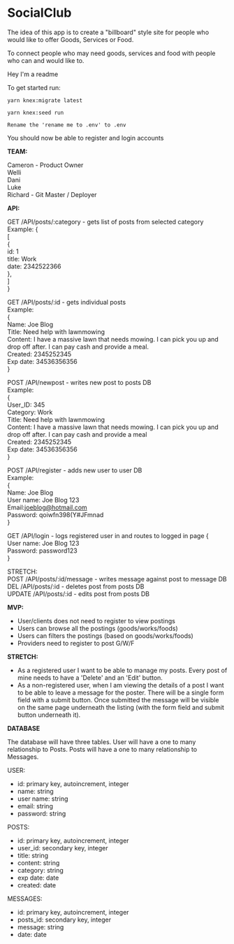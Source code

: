 # SocialClub
The idea of this app is to create a "billboard" style site for people who would like to offer Goods, Services or Food. 

To connect people who may need goods, services and food with people who can and would like to.

Hey I'm a readme

To get started run:
```
yarn knex:migrate latest
```
```
yarn knex:seed run
```
```
Rename the 'rename me to .env' to .env
```

You should now be able to register and login accounts

<strong>TEAM:</strong>

Cameron - Product Owner<br/>
Welli<br/>
Dani<br/>
Luke<br/>
Richard - Git Master / Deployer

<strong>API:</strong>

GET /API/posts/:category - gets list of posts from selected category<br/>
Example:
{ <br/>
  [ <br/>
    { <br/>
      id: 1 <br/>
      title: Work <br/>
      date: 2342522366 <br/>
     }, <br/>
   ] <br/>
 }<br/>   

GET /API/posts/:id - gets individual posts<br/>
Example:<br/>
{<br/>
  Name: Joe Blog<br/>
  Title: Need help with lawnmowing<br/>
  Content: I have a massive lawn that needs mowing. I can pick you up and drop off after. I can pay cash and provide a meal.<br/>
  Created: 2345252345<br/>
  Exp date: 34536356356<br/>
}<br/>

POST /API/newpost - writes new post to posts DB<br/>
Example:<br/>
{<br/>
  User_ID: 345<br/>
  Category: Work<br/>
  Title: Need help with lawnmowing<br/>
  Content: I have a massive lawn that needs mowing. I can pick you up and drop off after. I can pay cash and provide a meal<br/>
  Created: 2345252345<br/>
  Exp date: 34536356356 <br/>
}<br/>

POST /API/register - adds new user to user DB<br/>
Example:<br/>
{<br/>
  Name: Joe Blog<br/>
  User name: Joe Blog 123<br/>
  Email:joeblog@hotmail.com<br/>
  Password: qoiwfn398(Y#JFmnad<br/>
}<br/>

GET /API/login - logs registered user in and routes to logged in page
{<br/>
  User name: Joe Blog 123<br/>
  Password: password123  <br/>
}<br/>


STRETCH:<br/>
POST /API/posts/:id/message - writes message against post to message DB<br/>
DEL /API/posts/:id - deletes post from posts DB<br/>
UPDATE /API/posts/:id - edits post from posts DB 

<strong>MVP:</strong>

- User/clients does not need to register to view postings
- Users can browse all the postings (goods/works/foods)
- Users can filters the postings (based on goods/works/foods)
- Providers need to register to post G/W/F

<strong>STRETCH:</strong>

- As a registered user I want to be able to manage my posts. Every post of mine needs to have a 'Delete' and an 'Edit' button.
- As a non-registered user, when I am viewing the details of a post I want to be able to leave a message for the poster. There will be a single form field with a submit button. Once submitted the message will be visible on the same page underneath the listing (with the form field and submit button underneath it).

<strong>DATABASE</strong>

The database will have three tables.
User will have a one to many relationship to Posts.
Posts will have a one to many relationship to Messages.

USER:
- id: primary key, autoincrement, integer
- name: string
- user name: string
- email: string
- password: string

POSTS:
- id: primary key, autoincrement, integer
- user_id: secondary key, integer
- title: string
- content: string
- category: string
- exp date: date
- created: date

MESSAGES:
- id: primary key, autoincrement, integer
- posts_id: secondary key, integer
- message: string
- date: date
